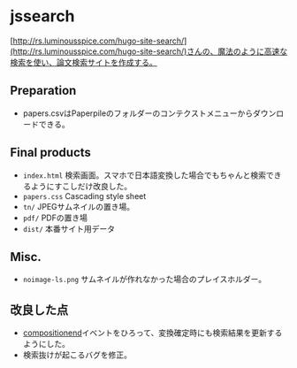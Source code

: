 # jssearch

[http://rs.luminousspice.com/hugo-site-search/](http://rs.luminousspice.com/hugo-site-search/)さんの、魔法のように高速な検索を使い、論文検索サイトを作成する。

## Preparation

* papers.csvはPaperpileのフォルダーのコンテクストメニューからダウンロードできる。

## Final products

* `index.html` 検索画面。スマホで日本語変換した場合でもちゃんと検索できるようにすこしだけ改良した。
* `papers.css` Cascading style sheet
* `tn/` JPEGサムネイルの置き場。
* `pdf/` PDFの置き場
* `dist/` 本番サイト用データ

## Misc.

* `noimage-ls.png` サムネイルが作れなかった場合のプレイスホルダー。

## 改良した点

* [compositionend](https://developer.mozilla.org/ja/docs/Web/Reference/Events/compositionend)イベントをひろって、変換確定時にも検索結果を更新するようにした。
* 検索抜けが起こるバグを修正。
